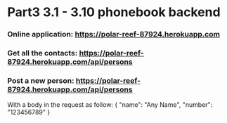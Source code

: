 # Part3 3.1 - 3.10 phonebook backend

### Online application: https://polar-reef-87924.herokuapp.com

### Get all the contacts: https://polar-reef-87924.herokuapp.com/api/persons

### Post a new person: https://polar-reef-87924.herokuapp.com/api/persons

With a body in the request as follow:
{
	"name": "Any Name",
	"number": "123456789"
}
